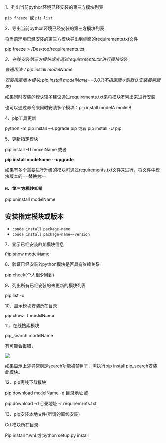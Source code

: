 1、列出当前python环境已经安装的第三方模块列表

`pip freeze `或 `pip list`

2、导出当前python环境已经安装的第三方模块列表

将当前环境已经安装的第三方模块导出到桌面的requirements.txt文件

pip freeze > /Desktop/requirements.txt

*3、在线安装第三方模块或者通过requirements.txt进行模块安装*

*普通用法：pip install modelName* 

*安装指定版本模块: pip install modelName==0.0.1(不指定版本则默认安装最新版本)*

如果同时安装的模块较多建议通过requirements.txt来将模块罗列出来进行安装

也可以通过命令来同时安装多个模块：pip install modelA modelB

4、pip工具更新

python -m pip install --upgrade pip 或者 pip install -U pip

5、更新指定模块

pip install -U modelName 或者

 **pip install modeName --upgrade**

如果有多个需要进行升级的模块可通过requirements.txt文件来进行，将文件中模块版本的==替换为>=

#### 6、第三方模块卸载

pip uninstall modelName

## 安装指定模块或版本

* `conda install package-name`
* `conda install package-name==version`

7、显示已经安装的某模块信息

Pip show modelName

8、验证已经安装的python模块是否具有依赖关系

pip check(个人很少用到)

9、列出所有已经安装的未更新的模块列表

pip list -o

10、显示模块安装所在目录

pip show -f modelName

11、在线搜索模块

pip_search modelName

有可能会报错，

![](https://pic2.zhimg.com/80/v2-1f1e503ab98f5ab091bd278a2f9edf59_720w.webp)

如果显示上述异常则是search功能被禁用了，需执行pip install pip_search安装此模块。

12、pip离线下载模块

pip download modelName -d 目录地址 或

pip download -d 目录地址 -r requirements.txt

13、pip安装本地文件(所谓的离线安装)

Cd 模块所在目录:

Pip install *.whl 或 python setup.py install
